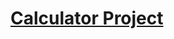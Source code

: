 <h1>
  <a href="https://jbelgrave.github.io/Projects/calculator-project/">Calculator Project</a>
</h1>
